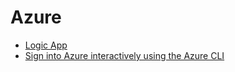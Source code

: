 # Azure

- [Logic App](./logic_app/)
- [Sign into Azure interactively using the Azure CLI](https://learn.microsoft.com/en-us/cli/azure/authenticate-azure-cli-interactively)